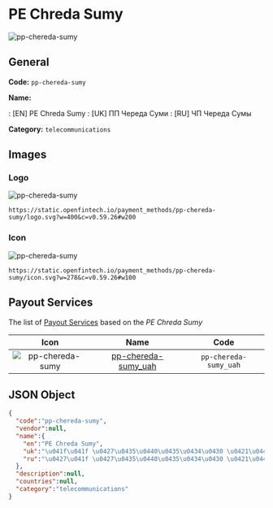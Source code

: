 
# PE Chreda Sumy 
![pp-chereda-sumy](https://static.openfintech.io/payment_methods/pp-chereda-sumy/logo.svg?w=400&c=v0.59.26#w200)  

## General 
**Code:** `pp-chereda-sumy` 
 
**Name:** 
 
:	[EN] PE Chreda Sumy 
:	[UK] ПП Череда Суми 
:	[RU] ЧП Череда Сумы 
 
**Category:** `telecommunications` 
 

## Images 

### Logo 
![pp-chereda-sumy](https://static.openfintech.io/payment_methods/pp-chereda-sumy/logo.svg?w=400&c=v0.59.26#w200)  

```
https://static.openfintech.io/payment_methods/pp-chereda-sumy/logo.svg?w=400&c=v0.59.26#w200
```  

### Icon 
![pp-chereda-sumy](https://static.openfintech.io/payment_methods/pp-chereda-sumy/icon.svg?w=278&c=v0.59.26#w100)  

```
https://static.openfintech.io/payment_methods/pp-chereda-sumy/icon.svg?w=278&c=v0.59.26#w100
```  

## Payout Services 
 
The list of [Payout Services](/payout-services/) based on the _PE Chreda Sumy_ 

|Icon|Name|Code| 
|:---:|:---:|:---:| 
|![pp-chereda-sumy](https://static.openfintech.io/payout_methods/pp-chereda-sumy/icon.svg?w=278&c=v0.59.26#w40) |[pp-chereda-sumy_uah](/payout-services/pp-chereda-sumy_uah/)|`pp-chereda-sumy_uah`| 
 

## JSON Object 

```json
{
  "code":"pp-chereda-sumy",
  "vendor":null,
  "name":{
    "en":"PE Chreda Sumy",
    "uk":"\u041f\u041f \u0427\u0435\u0440\u0435\u0434\u0430 \u0421\u0443\u043c\u0438",
    "ru":"\u0427\u041f \u0427\u0435\u0440\u0435\u0434\u0430 \u0421\u0443\u043c\u044b"
  },
  "description":null,
  "countries":null,
  "category":"telecommunications"
}
```  
